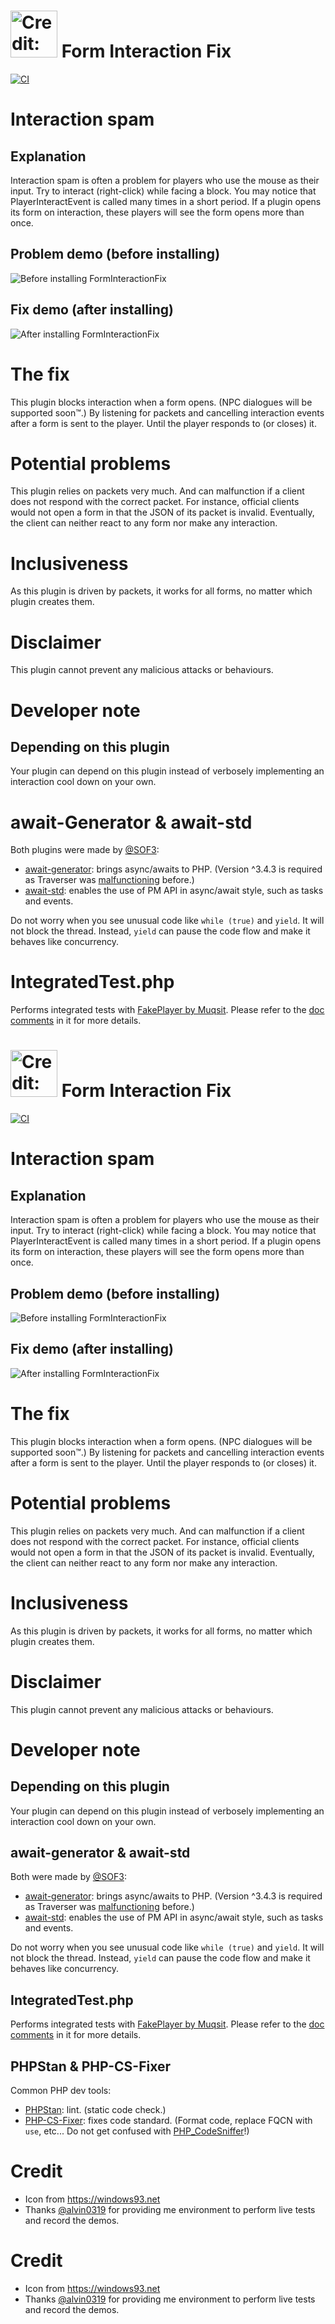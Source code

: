 # <img src="https://github.com/Endermanbugzjfc/FormInteractionFix/blob/master/assets/icon.jpeg" width=75/ title="Credit: from windows93.net"> Form Interaction Fix
[![CI](https://github.com/Endermanbugzjfc/FormInteractionFix/actions/workflows/main.yml/badge.svg)](https://github.com/Endermanbugzjfc/FormInteractionFix/actions/workflows/main.yml)
# Interaction spam
## Explanation
Interaction spam is often a problem for players who use the mouse as their input.
Try to interact (right-click) while facing a block.
You may notice that PlayerInteractEvent is called many times in a short period.
If a plugin opens its form on interaction, these players will see the form opens more than once.

## Problem demo (before installing)
![Before installing FormInteractionFix](https://github.com/Endermanbugzjfc/FormInteractionFix/blob/master/assets/problem.gif)

## Fix demo (after installing)
![After installing FormInteractionFix](https://github.com/Endermanbugzjfc/FormInteractionFix/blob/master/assets/fix.gif)

# The fix
This plugin blocks interaction when a form opens.
(NPC dialogues will be supported soon™.) By listening for packets and cancelling interaction events after a form is sent to the player.
Until the player responds to (or closes) it.

# Potential problems
This plugin relies on packets very much. And can malfunction if a client does not respond with the correct packet. For instance, official clients would not open a form in that the JSON of its packet is invalid. Eventually, the client can neither react to any form nor make any interaction.

# Inclusiveness
As this plugin is driven by packets, it works for all forms, no matter which plugin creates them.

# Disclaimer
This plugin cannot prevent any malicious attacks or behaviours.

# Developer note
## Depending on this plugin
Your plugin can depend on this plugin instead of verbosely implementing an interaction cool down on your own.

# await-Generator & await-std
Both plugins were made by [@SOF3](https://github.com/SOF3):
- [await-generator](https://github.com/SOF3/await-generator):  brings async/awaits to PHP. (Version ^3.4.3 is required as Traverser was [malfunctioning](https://github.com/SOF3/await-generator/pull/184) before.)
- [await-std](https://github.com/SOF3/await-std): enables the use of PM API in async/await style, such as tasks and events.

Do not worry when you see unusual code like `while (true)` and `yield`. It will not block the thread. Instead, `yield` can pause the code flow and make it behaves like concurrency.

# IntegratedTest.php
Performs integrated tests with [FakePlayer by Muqsit](https://github.com/muqsit/fakeplayer). Please refer to the [doc comments](https://github.com/Endermanbugzjfc/FormInteractionFix/blob/master/IntegratedTest.php#L34-L48) in it for more details.
# <img src="https://github.com/Endermanbugzjfc/FormInteractionFix/blob/master/assets/icon.jpeg" width=75/ title="Credit: from windows93.net"> Form Interaction Fix
[![CI](https://github.com/Endermanbugzjfc/FormInteractionFix/actions/workflows/main.yml/badge.svg)](https://github.com/Endermanbugzjfc/FormInteractionFix/actions/workflows/main.yml)
# Interaction spam
## Explanation
Interaction spam is often a problem for players who use the mouse as their input.
Try to interact (right-click) while facing a block.
You may notice that PlayerInteractEvent is called many times in a short period.
If a plugin opens its form on interaction, these players will see the form opens more than once.

## Problem demo (before installing)
![Before installing FormInteractionFix](https://github.com/Endermanbugzjfc/FormInteractionFix/blob/master/assets/problem.gif)

## Fix demo (after installing)
![After installing FormInteractionFix](https://github.com/Endermanbugzjfc/FormInteractionFix/blob/master/assets/fix.gif)

# The fix
This plugin blocks interaction when a form opens.
(NPC dialogues will be supported soon™.) By listening for packets and cancelling interaction events after a form is sent to the player.
Until the player responds to (or closes) it.

# Potential problems
This plugin relies on packets very much. And can malfunction if a client does not respond with the correct packet. For instance, official clients would not open a form in that the JSON of its packet is invalid. Eventually, the client can neither react to any form nor make any interaction.

# Inclusiveness
As this plugin is driven by packets, it works for all forms, no matter which plugin creates them.

# Disclaimer
This plugin cannot prevent any malicious attacks or behaviours.

# Developer note
## Depending on this plugin
Your plugin can depend on this plugin instead of verbosely implementing an interaction cool down on your own.

## await-generator & await-std
Both were made by [@SOF3](https://github.com/SOF3):
- [await-generator](https://github.com/SOF3/await-generator):  brings async/awaits to PHP. (Version ^3.4.3 is required as Traverser was [malfunctioning](https://github.com/SOF3/await-generator/pull/184) before.)
- [await-std](https://github.com/SOF3/await-std): enables the use of PM API in async/await style, such as tasks and events.

Do not worry when you see unusual code like `while (true)` and `yield`. It will not block the thread. Instead, `yield` can pause the code flow and make it behaves like concurrency.

## IntegratedTest.php
Performs integrated tests with [FakePlayer by Muqsit](https://github.com/muqsit/fakeplayer). Please refer to the [doc comments](https://github.com/Endermanbugzjfc/FormInteractionFix/blob/master/IntegratedTest.php#L34-L48) in it for more details.

## PHPStan & PHP-CS-Fixer
Common PHP dev tools:
- [PHPStan](https://github.com/phpstan/phpstan): lint. (static code check.)
- [PHP-CS-Fixer](https://github.com/PHP-CS-Fixer/PHP-CS-Fixer): fixes code standard. (Format code, replace FQCN with `use`, etc... Do not get confused with [PHP_CodeSniffer](https://github.com/squizlabs/PHP_CodeSniffer)!)

# Credit
- Icon from https://windows93.net
- Thanks [@alvin0319](https://github.com/alvin0319) for providing me environment to perform live tests and record the demos.
# Credit
- Icon from https://windows93.net
- Thanks [@alvin0319](https://github.com/alvin0319) for providing me environment to perform live tests and record the demos.
